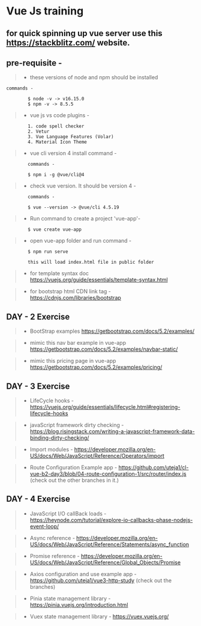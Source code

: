 # Vue Js training

## for quick spinning up vue server use this https://stackblitz.com/ website.

## pre-requisite -

> - these versions of node and npm should be installed

```
commands -

		$ node -v -> v16.15.0
		$ npm -v -> 8.5.5
```

> - vue js vs code plugins -

```
		1. code spell checker
		2. Vetur
		3. Vue Language Features (Volar)
		4. Material Icon Theme

```

> - vue cli version 4 install command -

```
		commands -

		$ npm i -g @vue/cli@4
```

> - check vue version. It should be version 4 -

```
		commands -

		$ vue --version -> @vue/cli 4.5.19
```

> - Run command to create a project 'vue-app'-

```
    	$ vue create vue-app
```

> - open vue-app folder and run command -

```
		$ npm run serve

		this will load index.html file in public folder
```

> - for template syntax doc https://vuejs.org/guide/essentials/template-syntax.html

> - for bootstrap html CDN link tag - https://cdnjs.com/libraries/bootstrap

## DAY - 2 Exercise

> - BootStrap examples https://getbootstrap.com/docs/5.2/examples/

> - mimic this nav bar example in vue-app https://getbootstrap.com/docs/5.2/examples/navbar-static/

> - mimic this pricing page in vue-app https://getbootstrap.com/docs/5.2/examples/pricing/

## DAY - 3 Exercise

> - LifeCycle hooks - https://vuejs.org/guide/essentials/lifecycle.html#registering-lifecycle-hooks

> - javaScript framework dirty checking - https://blog.risingstack.com/writing-a-javascript-framework-data-binding-dirty-checking/

> - Import modules - https://developer.mozilla.org/en-US/docs/Web/JavaScript/Reference/Operators/import

> - Route Configuration Example app - https://github.com/uteja1/cl-vue-b2-day3/blob/04-route-configuration-1/src/router/index.js (check out the other branches in it.)

## DAY - 4 Exercise

> - JavaScript I/O callBack loads - https://heynode.com/tutorial/explore-io-callbacks-phase-nodejs-event-loop/

> - Async reference - https://developer.mozilla.org/en-US/docs/Web/JavaScript/Reference/Statements/async_function

> - Promise reference - https://developer.mozilla.org/en-US/docs/Web/JavaScript/Reference/Global_Objects/Promise

> - Axios configuration and use example app - https://github.com/uteja1/vue3-http-study (check out the branches)

> - Pinia state management library - https://pinia.vuejs.org/introduction.html

> - Vuex state management library - https://vuex.vuejs.org/
